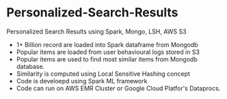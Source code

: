 # Personalized-Search-Results
Personalized Search Results using Spark, Mongo, LSH, AWS S3

- 1+ Billion record are loaded into Spark dataframe from Mongodb
- Popular items are loaded from user behavioural logs stored in S3
- Popular items are used to find most similar items from Mongodb database.
- Similarity is computed using Local Sensitive Hashing concept
- Code is develoepd using Spark ML framework
- Code can run on AWS EMR Cluster or Google Cloud Platfor's Dataprocs.
